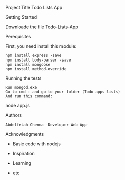 Project Title 
Todo Lists App

Getting Started

Downloade the file   Todo-Lists-App

Perequisites

First, you need install this module:

	npm install express -save
	npm install body-parser -save
	npm install mongoose
	npm install method-override

Running the tests

	Run mongod.exe
	Go to cmd : and go to your folder (Todo apps lists)
	And run this command: 
	
node app.js

Authors

	Abdelfetah Chenna -Developer Web App-
	
Acknowledgments

-	Basic code with nodejs

-	Inspiration

-	Learning

-	etc 


